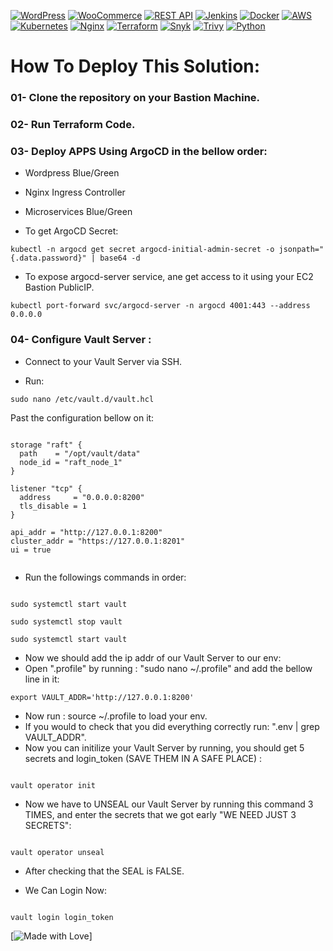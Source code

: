  [![WordPress](https://img.shields.io/badge/WordPress-informational)](https://wordpress.org/)
[![WooCommerce](https://img.shields.io/badge/WooCommerce-success)](https://woocommerce.com/)
[![REST API](https://img.shields.io/badge/REST%20API-lightgrey)](https://en.wikipedia.org/wiki/Representational_state_transfer)
[![Jenkins](https://img.shields.io/badge/Jenkins-red)](https://jenkins.io/)
[![Docker](https://img.shields.io/badge/Docker-blue)](https://www.docker.com/)
[![AWS](https://img.shields.io/badge/AWS-yellow)](https://aws.amazon.com/)
[![Kubernetes](https://img.shields.io/badge/Kubernetes-blue)](https://kubernetes.io/)
[![Nginx](https://img.shields.io/badge/Nginx-green)](https://nginx.org/en/)
[![Terraform](https://img.shields.io/badge/Terraform-7335cc)](https://www.terraform.io/)
[![Snyk](https://img.shields.io/badge/Snyk-red)](https://snyk.io/)
[![Trivy](https://img.shields.io/badge/Trivy-informational)](https://aquasecurity.com/products/trivy)
[![Python](https://img.shields.io/badge/Python-blue)](https://www.python.org/) 



# How To Deploy This Solution:


### 01- Clone the repository on your Bastion Machine.
### 02- Run Terraform Code.
### 03- Deploy APPS Using ArgoCD in the bellow order:


- Wordpress Blue/Green
- Nginx Ingress Controller
- Microservices Blue/Green


- To get ArgoCD Secret:
  
```
kubectl -n argocd get secret argocd-initial-admin-secret -o jsonpath="{.data.password}" | base64 -d
```

- To expose argocd-server service, ane get access to it using your EC2 Bastion PublicIP.
  
```
kubectl port-forward svc/argocd-server -n argocd 4001:443 --address 0.0.0.0
```

### 04- Configure Vault Server :

- Connect to your Vault Server via SSH.

- Run:

```
sudo nano /etc/vault.d/vault.hcl
```

Past the configuration bellow on it:


```

storage "raft" {
  path    = "/opt/vault/data"
  node_id = "raft_node_1"
}

listener "tcp" {
  address     = "0.0.0.0:8200"
  tls_disable = 1
}

api_addr = "http://127.0.0.1:8200"
cluster_addr = "https://127.0.0.1:8201"
ui = true


```


- Run the followings commands in order: 

```

sudo systemctl start vault

sudo systemctl stop vault

sudo systemctl start vault

```



- Now we should add the ip addr of our Vault Server to our env:
- Open ".profile" by running : "sudo nano ~/.profile" and add the bellow line in it:


```
export VAULT_ADDR='http://127.0.0.1:8200'
```

- Now run : source ~/.profile to load your env.
- If you would to check that you did everything correctly run: ".env | grep VAULT_ADDR".
- Now you can initilize your Vault Server by running, you should get 5 secrets and login_token (SAVE THEM IN A SAFE PLACE) :

```

vault operator init

```


- Now we have to UNSEAL our Vault Server by running this command 3 TIMES, and enter the secrets that we got early "WE NEED JUST 3 SECRETS":

```

vault operator unseal

```


- After checking that the SEAL is FALSE.
  
- We Can Login Now:

```

vault login login_token

```

[![Made with Love](https://img.shields.io/badge/Made%20with-Love-red)]